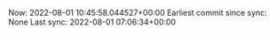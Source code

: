 Now: 2022-08-01 10:45:58.044527+00:00 Earliest commit since sync: None Last sync: 2022-08-01 07:06:34+00:00
